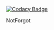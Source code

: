 
[![Codacy Badge](https://api.codacy.com/project/badge/Grade/8d1575f4b2324e0981fdf19f1d8ae074)](https://app.codacy.com/gh/kralonur/NotForgot?utm_source=github.com&utm_medium=referral&utm_content=kralonur/NotForgot&utm_campaign=Badge_Grade)

NotForgot
